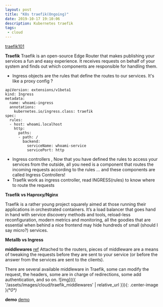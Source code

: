 ```yaml
---
layout: post
title: "K8s traefik(Ongoing)"
date: 2019-10-17 19:10:06
description: Kubernetes traefik
tags:
 - cloud
---
```

[traefik101](https://medium.com/@geraldcroes/kubernetes-traefik-101-when-simplicity-matters-957eeede2cf8)

**Traefik**
Traefik is an open-source Edge Router that makes publishing your services a fun and easy experience. It receives requests on behalf of your system and finds out which components are responsible for handling them.

 - Ingress objects are the rules that define the routes to our services. It's like a proxy config ?
```
apiVersion: extensions/v1beta1
kind: Ingress
metadata:
  name: whoami-ingress
  annotations:
    kubernetes.io/ingress.class: traefik
spec:
  rules:
  - host: whoami.localhost
    http:
      paths:
      - path: /
        backend:
          serviceName: whoami-service
          servicePort: http
```
 - Ingress controllers , Now that you have defined the rules to access your services from the outside, all you need is a component that routes the incoming requests according to the rules … and these components are called Ingress Controllers!
 - Traefik work as ingress controller, read INGRESS(rules) to know where to route the requests

**Traefik vs Haproxy/Nginx**

Traefik is a rather young project squarely aimed at those running their applications in orchestrated containers. It’s a load balancer that goes hand in hand with service discovery methods and tools, reload-less reconfiguration, modern metrics and monitoring, all the goodies that are essential when behind a nice frontend may hide hundreds of small (should I say micro?) services.

**Metallb vs Ingress**

**middlewares**
[ref](https://docs.traefik.io/middlewares/overview/)
Attached to the routers, pieces of middleware are a means of tweaking the requests before they are sent to your service (or before the answer from the services are sent to the clients).

There are several available middleware in Traefik, some can modify the request, the headers, some are in charge of redirections, some add authentication, and so on.
![img]({{ '/assets/images/cloud/traefik_middlewares' | relative_url }}){: .center-image }*(°0°)*

**demo**
[demo](https://matthewpalmer.net/kubernetes-app-developer/articles/kubernetes-ingress-guide-nginx-example.html)

